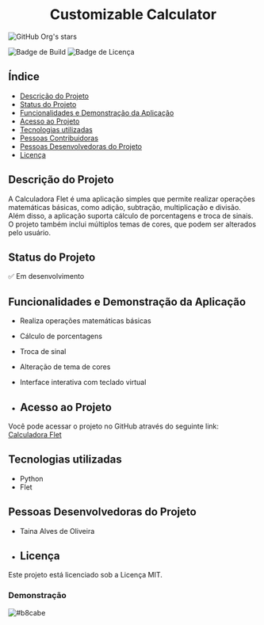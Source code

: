 <h1 align="center"> Customizable Calculator </h1>

![GitHub Org's stars](https://img.shields.io/github/stars/camilafernanda?style=social)

![Badge de Build](https://img.shields.io/badge/build-passing-brightgreen)
![Badge de Licença](https://img.shields.io/badge/license-MIT-blue)

## Índice
- [Descrição do Projeto](#descrição-do-projeto)
- [Status do Projeto](#status-do-projeto)
- [Funcionalidades e Demonstração da Aplicação](#funcionalidades-e-demonstração-da-aplicação)
- [Acesso ao Projeto](#acesso-ao-projeto)
- [Tecnologias utilizadas](#tecnologias-utilizadas)
- [Pessoas Contribuidoras](#pessoas-contribuidoras)
- [Pessoas Desenvolvedoras do Projeto](#pessoas-desenvolvedoras-do-projeto)
- [Licença](#licença)

## Descrição do Projeto
A Calculadora Flet é uma aplicação simples que permite realizar operações matemáticas básicas, como adição, subtração, multiplicação e divisão. Além disso, a aplicação suporta cálculo de porcentagens e troca de sinais. O projeto também inclui múltiplos temas de cores, que podem ser alterados pelo usuário.

## Status do Projeto
✅ Em desenvolvimento

## Funcionalidades e Demonstração da Aplicação
- Realiza operações matemáticas básicas
- Cálculo de porcentagens
- Troca de sinal
- Alteração de tema de cores
- Interface interativa com teclado virtual

- ## Acesso ao Projeto
Você pode acessar o projeto no GitHub através do seguinte link: [Calculadora Flet](https://github.com/bjalex887/customizable-calculator/tree/main)

## Tecnologias utilizadas
- Python
- Flet

## Pessoas Desenvolvedoras do Projeto
- Taina Alves de Oliveira

- ## Licença
Este projeto está licenciado sob a Licença MIT.

### Demonstração
![#b8cabe](https://github.com/user-attachments/assets/38e76cca-a610-4a8d-8de9-a3d002b1aeae)
